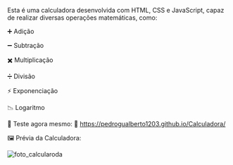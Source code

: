Esta é uma calculadora desenvolvida com HTML, CSS e JavaScript, capaz de realizar diversas operações matemáticas, como:

➕ Adição

➖ Subtração

✖️ Multiplicação

➗ Divisão

⚡ Exponenciação

📉 Logaritmo

🧮 Teste agora mesmo:
🔗 https://pedrogualberto1203.github.io/Calculadora/

🖼️ Prévia da Calculadora:

![foto_calcularoda](https://github.com/user-attachments/assets/9887a339-3855-4e87-a67f-cbf3761f8dfe)
